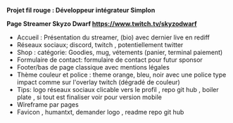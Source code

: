 **Projet fil rouge : Développeur intégrateur Simplon**


**Page Streamer Skyzo Dwarf https://www.twitch.tv/skyzodwarf**

- Accueil : Présentation du streamer, (bio) avec dernier live en rediff
- Réseaux sociaux; discord, twitch , potentiellement twitter
- Shop : catégorie: Goodies, mug, vétements (panier, terminal paiement)
- Formulaire de contact: formulaire de contact pour futur sponsor
- Footer/bas de page classique avec mentions légales
- Thème couleur et police : theme orange, bleu, noir avec une police type impact comme sur l'overlay twitch (dégradé de couleur)
- Tips: logo réseaux sociaux clicable vers le profil , repo git hub , boiler plate , si tout est finaliser voir pour version mobile
- Wireframe par pages
- Favicon , humantxt, demander logo , readme repo git hub
